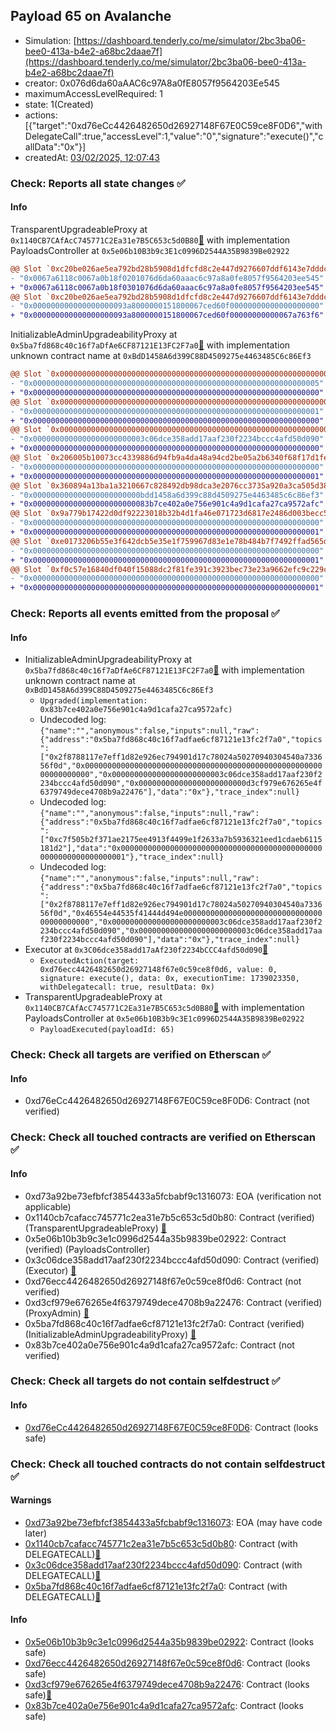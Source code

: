 ## Payload 65 on Avalanche

- Simulation: [https://dashboard.tenderly.co/me/simulator/2bc3ba06-bee0-413a-b4e2-a68bc2daae7f](https://dashboard.tenderly.co/me/simulator/2bc3ba06-bee0-413a-b4e2-a68bc2daae7f)
- creator: 0x076d6da60aAAC6c97A8a0fE8057f9564203Ee545
- maximumAccessLevelRequired: 1
- state: 1(Created)
- actions: [{"target":"0xd76eCc4426482650d26927148F67E0C59ce8F0D6","withDelegateCall":true,"accessLevel":1,"value":"0","signature":"execute()","callData":"0x"}]
- createdAt: [03/02/2025, 12:07:43](https://snowtrace.io/tx/0x25b13cb579c8e951abfb68deb3ba57bb151d2c862d380a160d99d37231b579b7)

### Check: Reports all state changes :white_check_mark:

#### Info


TransparentUpgradeableProxy at `0x1140CB7CAfAcC745771C2Ea31e7B5C653c5d0B80`[:ghost:](https://github.com/bgd-labs/aave-address-book "GovernanceV3Avalanche.PAYLOADS_CONTROLLER") with implementation PayloadsController at `0x5e06b10B3b9c3E1c0996D2544A35B9839Be02922`
```diff
@@ Slot `0xc20be026ae5ea792bd28b5908d1dfcfd8c2e447d9276607ddf6143e7dddc0fe8` @@
- "0x0067a6118c0067a0b18f0201076d6da60aaac6c97a8a0fe8057f9564203ee545"
+ "0x0067a6118c0067a0b18f0301076d6da60aaac6c97a8a0fe8057f9564203ee545"
@@ Slot `0xc20be026ae5ea792bd28b5908d1dfcfd8c2e447d9276607ddf6143e7dddc0fe9` @@
- "0x000000000000000000093a8000000151800067ced60f00000000000000000000"
+ "0x000000000000000000093a8000000151800067ced60f00000000000067a763f6"
```

InitializableAdminUpgradeabilityProxy at `0x5ba7fd868c40c16f7aDfAe6CF87121E13FC2F7a0`[:ghost:](https://github.com/bgd-labs/aave-address-book "AaveV2Avalanche.COLLECTOR, AaveV3Avalanche.COLLECTOR") with implementation unknown contract name at `0xBdD1458A6d399C88D4509275e4463485C6c86Ef3`
```diff
@@ Slot `0x0000000000000000000000000000000000000000000000000000000000000000` @@
- "0x0000000000000000000000000000000000000000000000000000000000000005"
+ "0x0000000000000000000000000000000000000000000000000000000000000000"
@@ Slot `0x0000000000000000000000000000000000000000000000000000000000000033` @@
- "0x0000000000000000000000000000000000000000000000000000000000000001"
+ "0x0000000000000000000000000000000000000000000000000000000000000000"
@@ Slot `0x0000000000000000000000000000000000000000000000000000000000000034` @@
- "0x0000000000000000000000003c06dce358add17aaf230f2234bccc4afd50d090"
+ "0x0000000000000000000000000000000000000000000000000000000000000000"
@@ Slot `0x206005b10073cc4339886d94fb9a4da48a94cd2be05a2b6340f68f17d1fe2bb3` @@
- "0x0000000000000000000000000000000000000000000000000000000000000000"
+ "0x0000000000000000000000000000000000000000000000000000000000000001"
@@ Slot `0x360894a13ba1a3210667c828492db98dca3e2076cc3735a920a3ca505d382bbc` @@
- "0x000000000000000000000000bdd1458a6d399c88d4509275e4463485c6c86ef3"
+ "0x00000000000000000000000083b7ce402a0e756e901c4a9d1cafa27ca9572afc"
@@ Slot `0x9a779b17422d0df92223018b32b4d1fa46e071723d6817e2486d003becc55f00` @@
- "0x0000000000000000000000000000000000000000000000000000000000000000"
+ "0x0000000000000000000000000000000000000000000000000000000000000001"
@@ Slot `0xe0173206b55e3f642dcb5e35e1f759967d83e1e78b484b7f7492ffad565d6db8` @@
- "0x0000000000000000000000000000000000000000000000000000000000000000"
+ "0x0000000000000000000000000000000000000000000000000000000000000001"
@@ Slot `0xf0c57e16840df040f15088dc2f81fe391c3923bec73e23a9662efc9c229c6a00` @@
- "0x0000000000000000000000000000000000000000000000000000000000000000"
+ "0x0000000000000000000000000000000000000000000000000000000000000001"
```


### Check: Reports all events emitted from the proposal :white_check_mark:

#### Info

- InitializableAdminUpgradeabilityProxy at `0x5ba7fd868c40c16f7aDfAe6CF87121E13FC2F7a0`[:ghost:](https://github.com/bgd-labs/aave-address-book "AaveV2Avalanche.COLLECTOR, AaveV3Avalanche.COLLECTOR") with implementation unknown contract name at `0xBdD1458A6d399C88D4509275e4463485C6c86Ef3`
  - `Upgraded(implementation: 0x83b7ce402a0e756e901c4a9d1cafa27ca9572afc)`
  - Undecoded log: `{"name":"","anonymous":false,"inputs":null,"raw":{"address":"0x5ba7fd868c40c16f7adfae6cf87121e13fc2f7a0","topics":["0x2f8788117e7eff1d82e926ec794901d17c78024a50270940304540a733656f0d","0x0000000000000000000000000000000000000000000000000000000000000000","0x0000000000000000000000003c06dce358add17aaf230f2234bccc4afd50d090","0x000000000000000000000000d3cf979e676265e4f6379749dece4708b9a22476"],"data":"0x"},"trace_index":null}`
  - Undecoded log: `{"name":"","anonymous":false,"inputs":null,"raw":{"address":"0x5ba7fd868c40c16f7adfae6cf87121e13fc2f7a0","topics":["0xc7f505b2f371ae2175ee4913f4499e1f2633a7b5936321eed1cdaeb6115181d2"],"data":"0x0000000000000000000000000000000000000000000000000000000000000001"},"trace_index":null}`
  - Undecoded log: `{"name":"","anonymous":false,"inputs":null,"raw":{"address":"0x5ba7fd868c40c16f7adfae6cf87121e13fc2f7a0","topics":["0x2f8788117e7eff1d82e926ec794901d17c78024a50270940304540a733656f0d","0x46554e44535f41444d494e000000000000000000000000000000000000000000","0x0000000000000000000000003c06dce358add17aaf230f2234bccc4afd50d090","0x0000000000000000000000003c06dce358add17aaf230f2234bccc4afd50d090"],"data":"0x"},"trace_index":null}`
- Executor at `0x3C06dce358add17aAf230f2234bCCC4afd50d090`[:ghost:](https://github.com/bgd-labs/aave-address-book "AaveV2Avalanche.POOL_ADMIN, AaveV3Avalanche.ACL_ADMIN, GovernanceV3Avalanche.EXECUTOR_LVL_1")
  - `ExecutedAction(target: 0xd76ecc4426482650d26927148f67e0c59ce8f0d6, value: 0, signature: execute(), data: 0x, executionTime: 1739023350, withDelegatecall: true, resultData: 0x)`
- TransparentUpgradeableProxy at `0x1140CB7CAfAcC745771C2Ea31e7B5C653c5d0B80`[:ghost:](https://github.com/bgd-labs/aave-address-book "GovernanceV3Avalanche.PAYLOADS_CONTROLLER") with implementation PayloadsController at `0x5e06b10B3b9c3E1c0996D2544A35B9839Be02922`
  - `PayloadExecuted(payloadId: 65)`

### Check: Check all targets are verified on Etherscan :white_check_mark:

#### Info

- 0xd76eCc4426482650d26927148F67E0C59ce8F0D6: Contract (not verified) 

### Check: Check all touched contracts are verified on Etherscan :white_check_mark:

#### Info

- 0xd73a92be73efbfcf3854433a5fcbabf9c1316073: EOA (verification not applicable)
- 0x1140cb7cafacc745771c2ea31e7b5c653c5d0b80: Contract (verified) (TransparentUpgradeableProxy) [:ghost:](https://github.com/bgd-labs/aave-address-book "GovernanceV3Avalanche.PAYLOADS_CONTROLLER")
- 0x5e06b10b3b9c3e1c0996d2544a35b9839be02922: Contract (verified) (PayloadsController) 
- 0x3c06dce358add17aaf230f2234bccc4afd50d090: Contract (verified) (Executor) [:ghost:](https://github.com/bgd-labs/aave-address-book "AaveV2Avalanche.POOL_ADMIN, AaveV3Avalanche.ACL_ADMIN, GovernanceV3Avalanche.EXECUTOR_LVL_1")
- 0xd76ecc4426482650d26927148f67e0c59ce8f0d6: Contract (not verified) 
- 0xd3cf979e676265e4f6379749dece4708b9a22476: Contract (verified) (ProxyAdmin) [:ghost:](https://github.com/bgd-labs/aave-address-book "MiscAvalanche.PROXY_ADMIN")
- 0x5ba7fd868c40c16f7adfae6cf87121e13fc2f7a0: Contract (verified) (InitializableAdminUpgradeabilityProxy) [:ghost:](https://github.com/bgd-labs/aave-address-book "AaveV2Avalanche.COLLECTOR, AaveV3Avalanche.COLLECTOR")
- 0x83b7ce402a0e756e901c4a9d1cafa27ca9572afc: Contract (not verified) 

### Check: Check all targets do not contain selfdestruct :white_check_mark:

#### Info

- [0xd76eCc4426482650d26927148F67E0C59ce8F0D6](https://snowtrace.io/address/0xd76eCc4426482650d26927148F67E0C59ce8F0D6): Contract (looks safe)

### Check: Check all touched contracts do not contain selfdestruct :white_check_mark:

#### Warnings

- [0xd73a92be73efbfcf3854433a5fcbabf9c1316073](https://snowtrace.io/address/0xd73a92be73efbfcf3854433a5fcbabf9c1316073): EOA (may have code later)
- [0x1140cb7cafacc745771c2ea31e7b5c653c5d0b80](https://snowtrace.io/address/0x1140cb7cafacc745771c2ea31e7b5c653c5d0b80): Contract (with DELEGATECALL)[:ghost:](https://github.com/bgd-labs/aave-address-book "GovernanceV3Avalanche.PAYLOADS_CONTROLLER")
- [0x3c06dce358add17aaf230f2234bccc4afd50d090](https://snowtrace.io/address/0x3c06dce358add17aaf230f2234bccc4afd50d090): Contract (with DELEGATECALL)[:ghost:](https://github.com/bgd-labs/aave-address-book "AaveV2Avalanche.POOL_ADMIN, AaveV3Avalanche.ACL_ADMIN, GovernanceV3Avalanche.EXECUTOR_LVL_1")
- [0x5ba7fd868c40c16f7adfae6cf87121e13fc2f7a0](https://snowtrace.io/address/0x5ba7fd868c40c16f7adfae6cf87121e13fc2f7a0): Contract (with DELEGATECALL)[:ghost:](https://github.com/bgd-labs/aave-address-book "AaveV2Avalanche.COLLECTOR, AaveV3Avalanche.COLLECTOR")

#### Info

- [0x5e06b10b3b9c3e1c0996d2544a35b9839be02922](https://snowtrace.io/address/0x5e06b10b3b9c3e1c0996d2544a35b9839be02922): Contract (looks safe)
- [0xd76ecc4426482650d26927148f67e0c59ce8f0d6](https://snowtrace.io/address/0xd76ecc4426482650d26927148f67e0c59ce8f0d6): Contract (looks safe)
- [0xd3cf979e676265e4f6379749dece4708b9a22476](https://snowtrace.io/address/0xd3cf979e676265e4f6379749dece4708b9a22476): Contract (looks safe)[:ghost:](https://github.com/bgd-labs/aave-address-book "MiscAvalanche.PROXY_ADMIN")
- [0x83b7ce402a0e756e901c4a9d1cafa27ca9572afc](https://snowtrace.io/address/0x83b7ce402a0e756e901c4a9d1cafa27ca9572afc): Contract (looks safe)

